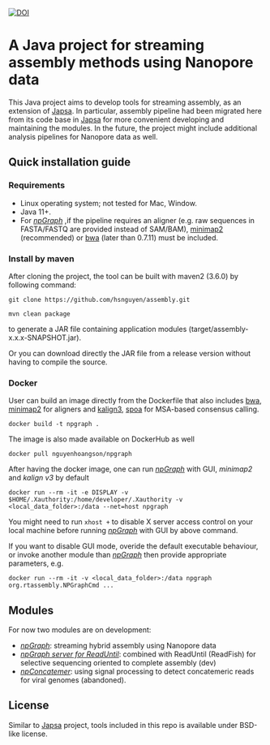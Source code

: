 [![DOI](https://zenodo.org/badge/100936177.svg)](https://zenodo.org/badge/latestdoi/100936177)
# A Java project for streaming assembly methods using Nanopore data
This Java project aims to develop tools for streaming assembly, as an extension of [Japsa](https://github.com/mdcao/npScarf). In particular, assembly pipeline had been migrated here from its code base in [Japsa](https://github.com/mdcao/npScarf) for more convenient developing and maintaining the modules. In the future, the project might include additional analysis pipelines for Nanopore data as well.

## Quick installation guide
### Requirements
* Linux operating system; not tested for Mac, Window. 
* Java 11+.
* For [*npGraph*](docs/npgraph.md) ,if the pipeline requires an aligner (e.g. raw sequences in FASTA/FASTQ are provided instead of SAM/BAM), [minimap2](https://github.com/lh3/minimap2) (recommended) or [bwa](https://github.com/lh3/bwa) (later than 0.7.11) must be included.

### Install by maven
After cloning the project, the tool can be built with maven2 (3.6.0) by following command:
```
git clone https://github.com/hsnguyen/assembly.git

mvn clean package
```
to generate a JAR file containing application modules (target/assembly-x.x.x-SNAPSHOT.jar).

Or you can download directly the JAR file from a release version without having to compile the source.
### Docker
User can build an image directly from the Dockerfile that also includes [bwa](https://github.com/lh3/bwa), [minimap2](https://github.com/lh3/minimap2) for aligners and [kalign3](https://github.com/TimoLassmann/kalign), [spoa](https://github.com/rvaser/spoa) for MSA-based consensus calling.
```
docker build -t npgraph .
```
The image is also made available on DockerHub as well
```
docker pull nguyenhoangson/npgraph
```

After having the docker image, one can run [*npGraph*](docs/npgraph.md) with GUI, *minimap2* and *kalign v3* by default
```
docker run --rm -it -e DISPLAY -v $HOME/.Xauthority:/home/developer/.Xauthority -v <local_data_folder>:/data --net=host npgraph
```
You might need to run ```xhost +``` to disable X server access control on your local machine before running [*npGraph*](docs/npgraph.md) with GUI by above command.

If you want to disable GUI mode, overide the default executable behaviour, or invoke another module than [*npGraph*](docs/npgraph.md) then provide appropriate parameters, e.g.
```
docker run --rm -it -v <local_data_folder>:/data npgraph org.rtassembly.NPGraphCmd ...
```


## Modules
For now two modules are on development:
* [*npGraph*](docs/npgraph.md): streaming hybrid assembly using Nanopore data
* [*npGraph server for ReadUntil*](docs/npgraph-ru.md): combined with ReadUntil (ReadFish) for selective sequencing oriented to complete assembly (dev)
* [*npConcatemer*](docs/npconcatemer.md): using signal processing to detect concatemeric reads for viral genomes (abandoned).

## License
Similar to [Japsa](https://github.com/mdcao/japsa) project, tools included in this repo is available under BSD-like license.
